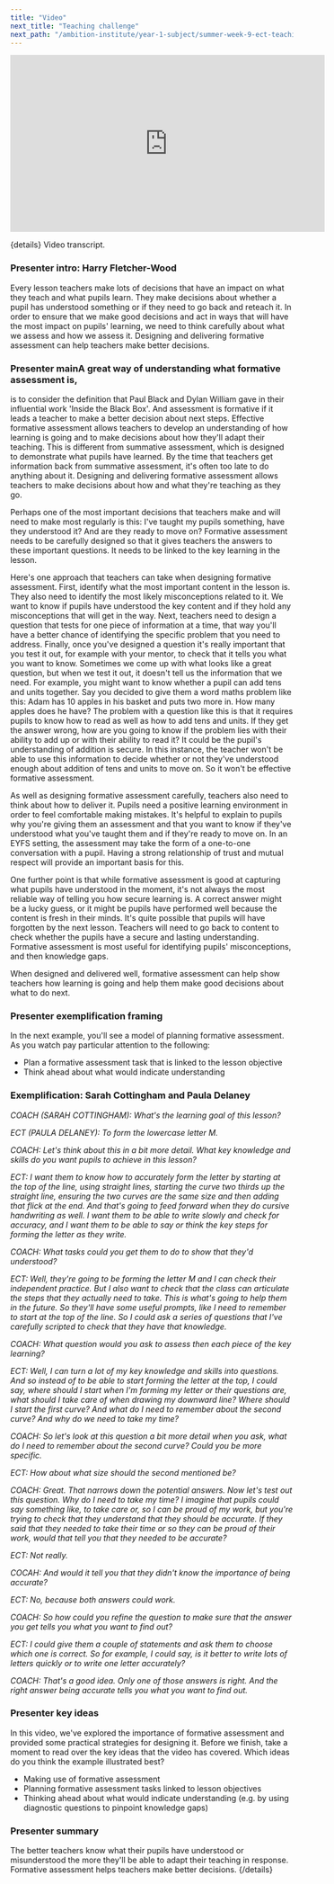 ```yaml
---
title: "Video"
next_title: "Teaching challenge"
next_path: "/ambition-institute/year-1-subject/summer-week-9-ect-teaching-challenge"
---
```


<iframe width="560" height="315" src="https://www.youtube.com/embed/h6xmvKr05F4" title="YouTube video player" frameborder="0" allow="accelerometer; autoplay; clipboard-write; encrypted-media; gyroscope; picture-in-picture; web-share" allowfullscreen></iframe>

{details}
Video transcript.

### Presenter intro: Harry Fletcher-Wood

Every lesson teachers make lots of decisions that have an impact on what they teach
and what pupils learn. They make decisions about whether a pupil has understood something
or if they need to go back and reteach it. In order to ensure that we make good decisions
and act in ways that will have the most impact on pupils' learning, we need to think
carefully about what we assess and how we assess it. Designing and delivering formative
assessment can help teachers make better decisions.

### Presenter mainA great way of understanding what formative assessment is,

is to consider the definition that Paul Black and Dylan William gave in their influential
work 'Inside the Black Box'. And assessment is formative if it leads a teacher to
make a better decision about next steps. Effective formative assessment allows teachers
to develop an understanding of how learning is going and to make decisions about
how they'll adapt their teaching. This is different from summative assessment, which
is designed to demonstrate what pupils have learned. By the time that teachers get
information back from summative assessment, it's often too late to do anything about
it. Designing and delivering formative assessment allows teachers to make decisions
about how and what they're teaching as they go.

Perhaps one of the most important decisions that teachers make and will need to make most regularly is this: I've taught my pupils something, have they understood it? And are they ready to move on? Formative assessment needs to be carefully designed so that it gives teachers the answers to these important questions. It needs to be linked to the key learning in the lesson.

Here's one approach that teachers can take when designing formative assessment. First, identify what the most important content in the lesson is. They also need to identify the most likely misconceptions related to it. We want to know if pupils have understood the key content and if they hold any misconceptions that will get in the way. Next, teachers need to design a question that tests for one piece of information at a time, that way you'll have a better chance of identifying the specific problem that you need to address. Finally, once you've designed a question it's really important that you test it out, for example with your mentor, to check that it tells you what you want to know. Sometimes we come up with what looks like a great question, but when we test it out, it doesn't tell us the information that we need. For example, you might want to know whether a pupil can add tens and units together. Say you decided to give them a word maths problem like this: Adam has 10 apples in his basket and puts two more in. How many apples does he have? The problem with a question like this is that it requires pupils to know how to read as well as how to add tens and units. If they get the answer wrong, how are you going to know if the problem lies with their ability to add up or with their ability to read it? It could be the pupil's understanding of addition is secure. In this instance, the teacher won't be able to use this information to decide whether or not they've understood enough about addition of tens and units to move on. So it won't be effective formative assessment.

As well as designing formative assessment carefully, teachers also need to think about how to deliver it. Pupils need a positive learning environment in order to feel comfortable making mistakes. It's helpful to explain to pupils why you're giving them an assessment and that you want to know if they've understood what you've taught them and if they're ready to move on. In an EYFS setting, the assessment may take the form of a one-to-one conversation with a pupil. Having a strong relationship of trust and mutual respect will provide an important basis for this.

One further point is that while formative assessment is good at capturing what pupils have understood in the moment, it's not always the most reliable way of telling you how secure learning is. A correct answer might be a lucky guess, or it might be pupils have performed well because the content is fresh in their minds. It's quite possible that pupils will have forgotten by the next lesson. Teachers will need to go back to content to check whether the pupils have a secure and lasting understanding. Formative assessment is most useful for identifying pupils' misconceptions, and then knowledge gaps.

When designed and delivered well, formative assessment can help show teachers how learning is going and help them make good decisions about what to do next.

### Presenter exemplification framing

In the next example, you'll see a model of planning formative assessment. As you
watch pay particular attention to the following:

- Plan a formative assessment task that is linked to the lesson objective
- Think ahead about what would indicate understanding

### Exemplification: Sarah Cottingham and Paula Delaney

_COACH (SARAH COTTINGHAM): What's the learning goal of this lesson?_

_ECT (PAULA DELANEY): To form the lowercase letter M._

_COACH: Let's think about this in a bit more detail. What key knowledge and skills do you want pupils to achieve in this lesson?_

_ECT: I want them to know how to accurately form the letter by starting at the top of the line, using straight lines, starting the curve two thirds up the straight line, ensuring the two curves are the same size and then adding that flick at the end. And that's going to feed forward when they do cursive handwriting as well. I want them to be able to write slowly and check for accuracy, and I want them to be able to say or think the key steps for forming the letter as they write._

_COACH: What tasks could you get them to do to show that they'd understood?_

_ECT: Well, they're going to be forming the letter M and I can check their independent practice. But I also want to check that the class can articulate the steps that they actually need to take. This is what's going to help them in the future. So they'll have some useful prompts, like I need to remember to start at the top of the line. So I could ask a series of questions that I've carefully scripted to check that they have that knowledge._

_COACH: What question would you ask to assess then each piece of the key learning?_

_ECT: Well, I can turn a lot of my key knowledge and skills into questions. And so instead of to be able to start forming the letter at the top, I could say, where should I start when I'm forming my letter or their questions are, what should I take care of when drawing my downward line? Where should I start the first curve? And what do I need to remember about the second curve? And why do we need to take my time?_

_COACH: So let's look at this question a bit more detail when you ask, what do I need to remember about the second curve? Could you be more specific._

_ECT: How about what size should the second mentioned be?_

_COACH: Great. That narrows down the potential answers. Now let's test out this question. Why do I need to take my time? I imagine that pupils could say something like, to take care or, so I can be proud of my work, but you're trying to check that they understand that they should be accurate. If they said that they needed to take their time or so they can be proud of their work, would that tell you that they needed to be accurate?_

_ECT: Not really._

_COCAH: And would it tell you that they didn't know the importance of being accurate?_

_ECT: No, because both answers could work._

_COACH: So how could you refine the question to make sure that the answer you get tells you what you want to find out?_

_ECT: I could give them a couple of statements and ask them to choose which one is correct. So for example, I could say, is it better to write lots of letters quickly or to write one letter accurately?_

_COACH: That's a good idea. Only one of those answers is right. And the right answer being accurate tells you what you want to find out._

### Presenter key ideas

In this video, we've explored the importance of formative assessment and
provided some practical strategies for designing it. Before we finish, take a
moment to read over the key ideas that the video has covered. Which ideas do you
think the example illustrated best?

- Making use of formative assessment
- Planning formative assessment tasks linked to lesson objectives
- Thinking ahead about what would indicate understanding (e.g. by using diagnostic questions to pinpoint knowledge gaps)

### Presenter summary

The better teachers know what their pupils have understood or misunderstood the more
they'll be able to adapt their teaching in response. Formative assessment helps teachers
make better decisions. {/details}
